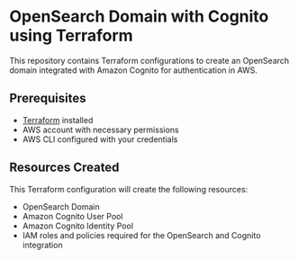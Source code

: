 # OpenSearch Domain with Cognito using Terraform

This repository contains Terraform configurations to create an OpenSearch domain integrated with Amazon Cognito for authentication in AWS.

## Prerequisites

- [Terraform](https://www.terraform.io/downloads.html) installed
- AWS account with necessary permissions
- AWS CLI configured with your credentials

## Resources Created

This Terraform configuration will create the following resources:

- OpenSearch Domain
- Amazon Cognito User Pool
- Amazon Cognito Identity Pool
- IAM roles and policies required for the OpenSearch and Cognito integration

